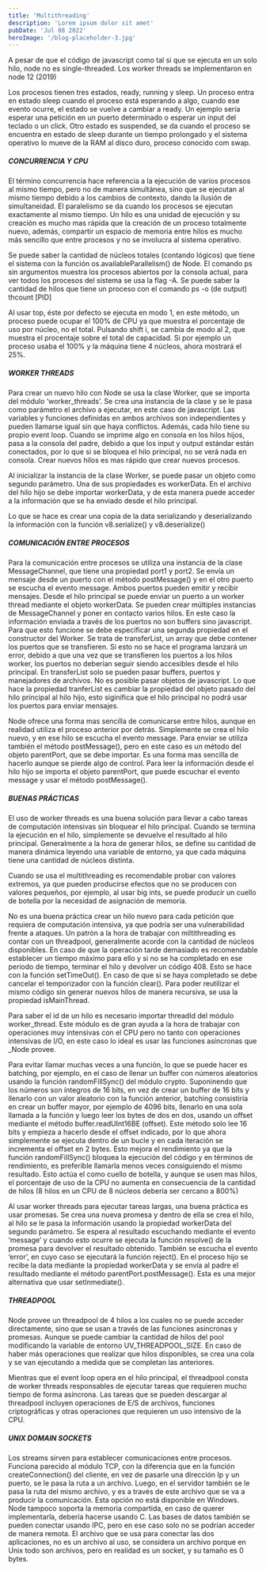 ```yaml
---
title: 'Multithreading'
description: 'Lorem ipsum dolor sit amet'
pubDate: 'Jul 08 2022'
heroImage: '/blog-placeholder-3.jpg'
---
```


A pesar de que el código de javascript como tal si que se ejecuta en un solo hilo, node no es single-threaded. Los worker threads se implementaron en node 12 (2019)

Los procesos tienen tres estados, ready, running y sleep. Un proceso entra en estado sleep cuando el proceso está esperando a algo, cuando ese evento ocurre, el estado se vuelve a cambiar a ready. Un ejemplo sería esperar una petición en un puerto determinado o esperar un input del teclado o un click. Otro estado es suspended, se da cuando el proceso se encuentra en estado de sleep durante un tiempo prolongado y el sistema operativo lo mueve de la RAM al disco duro, proceso conocido com swap.

##### CONCURRENCIA Y CPU
El término concurrencia hace referencia a la ejecución de varios procesos al mismo tiempo, pero no de manera simultánea, sino que se ejecutan al mismo tiempo debido a los cambios de contexto, dando la ilusión de simultaneidad. El paralelismo se da cuando los procesos se ejecutan exactamente al mismo tiempo. Un hilo es una unidad de ejecución y su creación es mucho mas rápida que la creación de un proceso totalmente nuevo, además, compartir un espacio de memoria entre hilos es mucho más sencillo que entre procesos y no se involucra al sistema operativo.

Se puede saber la cantidad de núcleos totales (contando lógicos) que tiene el sistema con la función os.availableParallelism() de Node. El comando ps sin argumentos muestra los procesos abiertos por la consola actual, para ver todos los procesos del sistema se usa la flag -A. Se puede saber la cantidad de hilos que tiene un proceso con el comando ps -o (de output) thcount [PID]

Al usar top, éste por defecto se ejecuta en modo 1, en este método, un proceso puede ocupar el 100% de CPU ya que muestra el porcentaje de uso por núcleo, no el total. Pulsando shift i, se cambia de modo al 2, que muestra el procentaje sobre el total de capacidad. Si por ejemplo un proceso usaba el 100% y la máquina tiene 4 núcleos, ahora mostrará el 25%. 

##### WORKER THREADS
Para crear un nuevo hilo con Node se usa la clase Worker, que se importa del módulo ‘worker_threads’. Se crea una instancia de la clase y se le pasa como parámetro el archivo a ejecutar, en este caso de javascript. Las variables y funciones definidas en ambos archivos son independientes y pueden llamarse igual sin que haya conflictos. Además, cada hilo tiene su propio event loop. Cuando se imprime algo en consola en los hilos hijos, pasa a la consola del padre, debido a que los input y output estándar están conectados, por lo que si se bloquea el hilo principal, no se verá nada en consola. Crear nuevos hilos es mas rápido que crear nuevos procesos.

Al inicializar la instancia de la clase Worker, se puede pasar un objeto como segundo parámetro. Una de sus propiedades es workerData. En el archivo del hilo hijo se debe importar workerData, y de esta manera puede acceder a la información que se ha enviado desde el hilo principal.

Lo que se hace es crear una copia de la data serializando y deserializando la información con la función v8.serialize() y v8.deserialize()

##### COMUNICACIÓN ENTRE PROCESOS
Para la comunicación entre procesos se utiliza una instancia de la clase MessageChannel, que tiene una propiedad port1 y port2. Se envía un mensaje desde un puerto con el método postMessage() y en el otro puerto se escucha el evento message. Ambos puertos pueden emitir y recibir mensajes. Desde el hilo principal se puede enviar un puerto a un worker thread mediante el objeto workerData. Se pueden crear múltiples instancias de MessageChannel y poner en contacto varios hilos. En este caso la información enviada a través de los puertos no son buffers sino javascript. Para que esto funcione se debe especificar una segunda propiedad en el constructor del Worker. Se trata de transferList, un array que debe contener los puertos que se transfieren. Si esto no se hace el programa lanzará un error, debido a que una vez que se transfieren los puertos a los hilos worker, los puertos no deberían seguir siendo accesibles desde el hilo principal. En transferList solo se pueden pasar buffers, puertos y manejadores de archivos. No es posible pasar objetos de javascript. Lo que hace la propiedad tranferList es cambiar la propiedad del objeto pasado del hilo principal al hilo hijo, esto siginifica que el hilo principal no podrá usar los puertos para enviar mensajes. 

Node ofrece una forma mas sencilla de comunicarse entre hilos, aunque en realidad utiliza el proceso anterior por detrás. Simplemente se crea el hilo nuevo, y en ese hilo se escucha el evento message. Para enviar se utiliza también el método postMessage(), pero en este caso es un método del objeto parentPort, que se debe importar. Es una forma mas sencilla de hacerlo aunque se pierde algo de control. Para leer la información desde el hilo hijo se importa el objeto parentPort, que puede escuchar el evento message y usar el método postMessage().

##### BUENAS PRÁCTICAS
El uso de worker threads es una buena solución para llevar a cabo tareas de computación intensivas sin bloquear el hilo principal. Cuando se termina la ejecución en el hilo, simplemente se devuelve el resultado al hilo principal. Generalmente a la hora de generar hilos, se define su cantidad de manera dinámica leyendo una variable de entorno, ya que cada máquina tiene una cantidad de núcleos distinta.

Cuando se usa el multithreading es recomendable probar con valores extremos, ya que pueden producirse efectos que no se producen con valores pequeños, por ejemplo, al usar big ints, se puede producir un cuello de botella por la necesidad de asignación de memoria.

No es una buena práctica crear un hilo nuevo para cada petición que requiera de computación intensiva, ya que podría ser una vulnerabilidad frente a ataques. Un patrón a la hora de trabajar con miltithreading es contar con un threadpool, generalmente acorde con la cantidad de núcleos disponibles. En caso de que la operación tarde demasiado es recomendable establecer un tiempo máximo para ello y si no se ha completado en ese periodo de tiempo, terminar el hilo y devolver un código 408. Esto se hace con la función setTimeOut(). En caso de que si se haya completado se debe cancelar el temporizador con la función clear(). Para poder reutilizar el mismo código sin generar nuevos hilos de manera recursiva, se usa la propiedad isMainThread. 

Para saber el id de un hilo es necesario importar threadId del módulo worker_thread. Este módulo es de gran ayuda a la hora de trabajar con operaciones muy intensivas con el CPU pero no tanto con operaciones intensivas de I/O, en este caso lo ideal es usar las funciones asíncronas que _Node provee.

Para evitar llamar muchas veces a una función, lo que se puede hacer es batching, por ejemplo, en el caso de llenar un buffer con números aleatorios usando la función randomFillSync() del módulo crypto. Suponinendo que los números son íntegros de 16 bits, en vez de crear un buffer de 16 bits y llenarlo con un valor aleatorio con la función anterior, batching consistiría en crear un buffer mayor, por ejemplo de 4096 bits, llenarlo en una sola llamada a la función y luego leer los bytes de dos en dos, usando un offset mediante el método buffer.readUInt16BE
(offset). Este método solo lee 16 bits y empieza a hacerlo desde el offset indicado, por lo que ahora simplemente se ejecuta dentro de un bucle y en cada iteración se incrementa el offset en 2 bytes. Esto mejora el rendimiento ya que la función randomFillSync() bloquea la ejecución del código y en términos de rendimiento, es preferible llamarla menos veces consiguiendo el mismo resultado. Esto actúa el como cuello de botella, y aunque se usen mas hilos, el porcentaje de uso de la CPU no aumenta en consecuencia de la cantidad de hilos (8 hilos en un CPU de 8 núcleos debería ser cercano a 800%)

Al usar worker threads para ejecutar tareas largas, una buena práctica es usar promesas. Se crea una nueva promesa y dentro de ella se crea el hilo, al hilo se le pasa la información usando la propiedad workerData del segundo parámetro. Se espera al resultado escuchando mediante el evento ‘message’ y cuando esto ocurre se ejecuta la función resolve() de la promesa para devolver el resultado obtenido. También se escucha el evento ‘error’, en cuyo caso se ejecutará la función reject(). En el proceso hijo se recibe la data mediante la propiedad workerData y se envía al padre el resultado mediante el método parentPort.postMessage(). Esta es una mejor alternativa que usar setInmediate().

##### THREADPOOL
Node provee un threadpool de 4 hilos a los cuales no se puede acceder directamente, sino que se usan a través de las funciones asincronas y promesas. Aunque se puede cambiar la cantidad de hilos del pool modificando la variable de entorno UV_THREADPOOL_SIZE. En caso de haber más operaciones que realizar que hilos disponibles, se crea una cola y se van ejecutando a medida que se completan las anteriores.

Mientras que el event loop opera en el hilo principal, el threadpool consta de worker threads responsables de ejecutar tareas que requieren mucho tiempo de forma asíncrona. Las tareas que se pueden descargar al threadpool incluyen operaciones de E/S de archivos, funciones criptográficas y otras operaciones que requieren un uso intensivo de la CPU.

##### UNIX DOMAIN SOCKETS
Los streams sirven para establecer comunicaciones entre procesos. Funciona parecido al módulo TCP, con la diferencia que en la función createConnection() del cliente, en vez de pasarle una dirección Ip y un puerto, se le pasa la ruta a un archivo. Luego, en el servidor también se le pasa la ruta del mismo archivo, y es a través de este archivo que se va a producir la comunicación. Esta opción no está disponible en Windows. Node tampoco soporta la memoria compartida, en caso de querer implementarla, debería hacerse usando C. Las bases de datos también se pueden conectar usando IPC, pero en ese caso solo no se podrían acceder de manera remota. El archivo que se usa para conectar las dos aplicaciones, no es un archivo al uso, se considera un archivo porque en Unix todo son archivos, pero en realidad es un socket, y su tamaño es 0 bytes.